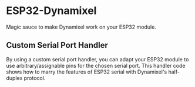 # ESP32-Dynamixel
Magic sauce to make Dynamixel work on your ESP32 module.

## Custom Serial Port Handler
By using a custom serial port handler, you can adapt your ESP32 module to use arbitrary/assignable pins for the chosen serial port.   This handler code shows how to marry the features of ESP32 serial with Dynamixel's half-duplex protocol.
